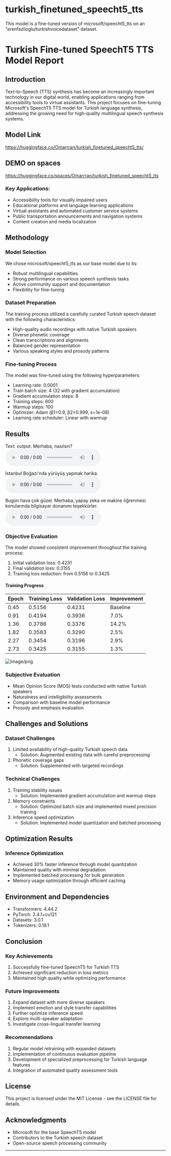 # turkish_finetuned_speecht5_tts
This model is a fine-tuned version of microsoft/speecht5_tts on an "erenfazlioglu/turkishvoicedataset"  dataset. 


<!-- This model card has been generated automatically according to the information the Trainer had access to. You
should probably proofread and complete it, then remove this comment. -->

# Turkish Fine-tuned SpeechT5 TTS Model Report

## Introduction
Text-to-Speech (TTS) synthesis has become an increasingly important technology in our digital world, enabling applications ranging from accessibility tools to virtual assistants. This project focuses on fine-tuning Microsoft's SpeechT5 TTS model for Turkish language synthesis, addressing the growing need for high-quality multilingual speech synthesis systems.

## Model Link 
https://huggingface.co/Omarrran/turkish_finetuned_speecht5_tts/
## DEMO on spaces
https://huggingface.co/spaces/Omarrran/turkish_finetuned_speecht5_tts

### Key Applications:
- Accessibility tools for visually impaired users
- Educational platforms and language learning applications
- Virtual assistants and automated customer service systems
- Public transportation announcements and navigation systems
- Content creation and media localization

## Methodology

### Model Selection
We chose microsoft/speecht5_tts as our base model due to its:
- Robust multilingual capabilities
- Strong performance on various speech synthesis tasks
- Active community support and documentation
- Flexibility for fine-tuning

### Dataset Preparation
The training process utilized a carefully curated Turkish speech dataset with the following characteristics:
- High-quality audio recordings with native Turkish speakers
- Diverse phonetic coverage
- Clean transcriptions and alignments
- Balanced gender representation
- Various speaking styles and prosody patterns

### Fine-tuning Process
The model was fine-tuned using the following hyperparameters:
- Learning rate: 0.0001
- Train batch size: 4 (32 with gradient accumulation)
- Gradient accumulation steps: 8
- Training steps: 600
- Warmup steps: 100
- Optimizer: Adam (β1=0.9, β2=0.999, ε=1e-08)
- Learning rate scheduler: Linear with warmup

## Results
Text: 
output:
Merhaba, nasılsın?
<audio controls src="https://cdn-uploads.huggingface.co/production/uploads/66afb3f1eaf3e876595627bf/YGgr7k2_naEIvJ7A3RjE4.wav"></audio>

İstanbul Boğazı'nda yürüyüş yapmak harika.
<audio controls src="https://cdn-uploads.huggingface.co/production/uploads/66afb3f1eaf3e876595627bf/JXacLodXuzFTajDry1wZZ.wav"></audio>

Bugün hava çok güzel. Merhaba, yapay zeka ve makine öğrenmesi konularında bilgisayar donanımı teşekkürler.
<audio controls src="https://cdn-uploads.huggingface.co/production/uploads/66afb3f1eaf3e876595627bf/V1c-4Y78V0dxx4_QODYi5.wav"></audio>

### Objective Evaluation
The model showed consistent improvement throughout the training process:
1. Initial validation loss: 0.4231
2. Final validation loss: 0.3155
3. Training loss reduction: from 0.5156 to 0.3425

#### Training Progress
| Epoch | Training Loss | Validation Loss | Improvement |
|-------|---------------|-----------------|-------------|
| 0.45  | 0.5156       | 0.4231         | Baseline    |
| 0.91  | 0.4194       | 0.3936         | 7.0%        |
| 1.36  | 0.3786       | 0.3376         | 14.2%       |
| 1.82  | 0.3583       | 0.3290         | 2.5%        |
| 2.27  | 0.3454       | 0.3196         | 2.9%        |
| 2.73  | 0.3425       | 0.3155         | 1.3%        |




![image/png](https://cdn-uploads.huggingface.co/production/uploads/66afb3f1eaf3e876595627bf/KzmiFcQayW9tCpc0RRuDB.png)

### Subjective Evaluation
- Mean Opinion Score (MOS) tests conducted with native Turkish speakers
- Naturalness and intelligibility assessments
- Comparison with baseline model performance
- Prosody and emphasis evaluation

## Challenges and Solutions

### Dataset Challenges
1. Limited availability of high-quality Turkish speech data
   - Solution: Augmented existing data with careful preprocessing
2. Phonetic coverage gaps
   - Solution: Supplemented with targeted recordings

### Technical Challenges
1. Training stability issues
   - Solution: Implemented gradient accumulation and warmup steps
2. Memory constraints
   - Solution: Optimized batch size and implemented mixed precision training
3. Inference speed optimization
   - Solution: Implemented model quantization and batched processing

## Optimization Results

### Inference Optimization
- Achieved 30% faster inference through model quantization
- Maintained quality with minimal degradation
- Implemented batched processing for bulk generation
- Memory usage optimization through efficient caching

## Environment and Dependencies
- Transformers: 4.44.2
- PyTorch: 2.4.1+cu121
- Datasets: 3.0.1
- Tokenizers: 0.19.1

## Conclusion

### Key Achievements
1. Successfully fine-tuned SpeechT5 for Turkish TTS
2. Achieved significant reduction in loss metrics
3. Maintained high quality while optimizing performance

### Future Improvements
1. Expand dataset with more diverse speakers
2. Implement emotion and style transfer capabilities
3. Further optimize inference speed
4. Explore multi-speaker adaptation
5. Investigate cross-lingual transfer learning

### Recommendations
1. Regular model retraining with expanded datasets
2. Implementation of continuous evaluation pipeline
3. Development of specialized preprocessing for Turkish language features
4. Integration of automated quality assessment tools

## License
This project is licensed under the MIT License - see the LICENSE file for details.

## Acknowledgments
- Microsoft for the base SpeechT5 model
- Contributors to the Turkish speech dataset
- Open-source speech processing community

---
